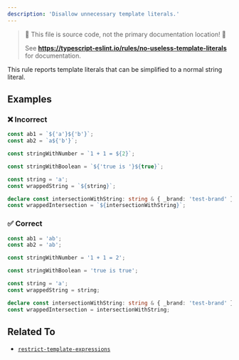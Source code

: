 ```yaml
---
description: 'Disallow unnecessary template literals.'
---
```


> 🛑 This file is source code, not the primary documentation location! 🛑
>
> See **https://typescript-eslint.io/rules/no-useless-template-literals** for documentation.

This rule reports template literals that can be simplified to a normal string literal.

## Examples

<!--tabs-->

### ❌ Incorrect

```ts
const ab1 = `${'a'}${'b'}`;
const ab2 = `a${'b'}`;

const stringWithNumber = `1 + 1 = ${2}`;

const stringWithBoolean = `${'true is '}${true}`;

const string = 'a';
const wrappedString = `${string}`;

declare const intersectionWithString: string & { _brand: 'test-brand' };
const wrappedIntersection = `${intersectionWithString}`;
```

### ✅ Correct

```ts
const ab1 = 'ab';
const ab2 = 'ab';

const stringWithNumber = '1 + 1 = 2';

const stringWithBoolean = 'true is true';

const string = 'a';
const wrappedString = string;

declare const intersectionWithString: string & { _brand: 'test-brand' };
const wrappedIntersection = intersectionWithString;
```

<!--/tabs-->

## Related To

- [`restrict-template-expressions`](./restrict-template-expressions.md)
